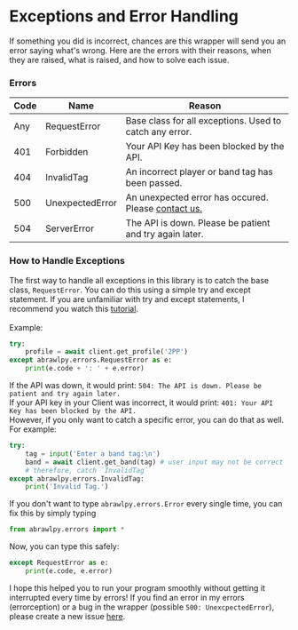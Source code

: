 # Exceptions and Error Handling

If something you did is incorrect, chances are this wrapper will send you an error saying what's wrong. Here are the errors with their reasons, when they are raised, what is raised, and how to solve each issue.

### Errors

| Code | Name | Reason |
|------|------|--------|
| Any | RequestError | Base class for all exceptions. Used to catch any error. |
| 401 | Forbidden | Your API Key has been blocked by the API. |
| 404 | InvalidTag | An incorrect player or band tag has been passed. |
| 500 | UnexpectedError | An unexpected error has occured. Please [contact us.](https://github.com/SharpBit/abrawlpy/issues) |
| 504 | ServerError | The API is down. Please be patient and try again later. |

### How to Handle Exceptions
The first way to handle all exceptions in this library is to catch the base class, `RequestError`. You can do this using a simple try and except statement. If you are unfamiliar with try and except statements, I recommend you watch this [tutorial](https://youtu.be/NIWwJbo-9_8).<br><br>
Example:
```py
try:
    profile = await client.get_profile('2PP')
except abrawlpy.errors.RequestError as e:
    print(e.code + ': ' + e.error)
```
If the API was down, it would print: `504: The API is down. Please be patient and try again later.`<br>
If your API key in your Client was incorrect, it would print: `401: Your API Key has been blocked by the API.`<br>
However, if you only want to catch a specific error, you can do that as well. For example:
```py
try:
    tag = input('Enter a band tag:\n')
    band = await client.get_band(tag) # user input may not be correct
    # therefore, catch `InvalidTag`
except abrawlpy.errors.InvalidTag:
    print('Invalid Tag.')
```
If you don't want to type `abrawlpy.errors.Error` every single time, you can fix this by simply typing
```py
from abrawlpy.errors import *
```
Now, you can type this safely:
```py
except RequestError as e:
    print(e.code, e.error)
```
I hope this helped you to run your program smoothly without getting it interrupted every time by errors! If you find an error in my errors (errorception) or a bug in the wrapper (possible `500: UnexcpectedError`), please create a new issue [here](https://github.com/SharpBit/abrawlpy/issues).

